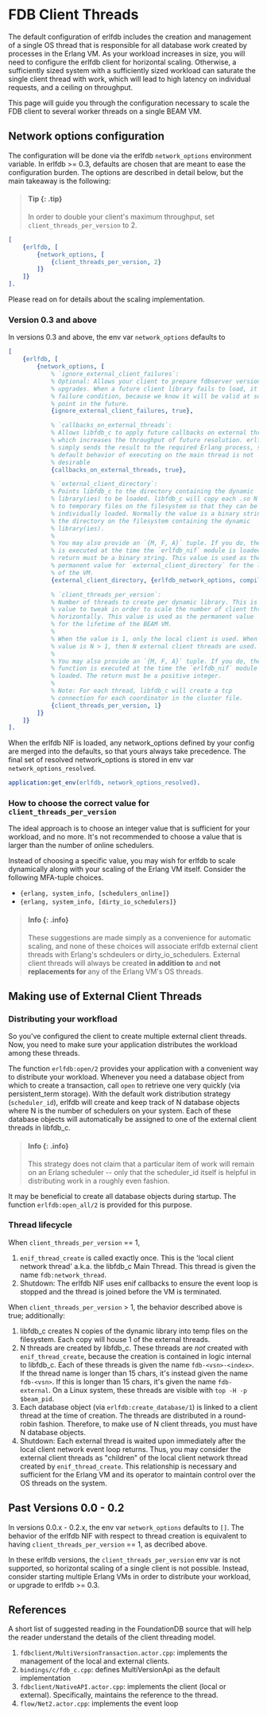 # FDB Client Threads

The default configuration of erlfdb includes the creation and management of a single OS thread that is responsible for all database work created by processes in the Erlang VM. As your workload increases in size, you will need to configure the erlfdb client for horizontal scaling. Otherwise, a sufficiently sized system with a sufficiently sized workload can saturate the single client thread with work, which will lead to high latency on individual requests, and a ceiling on throughput.

This page will guide you through the configuration necessary to scale the FDB client to several worker threads on a single BEAM VM.

## Network options configuration

The configuration will be done via the erlfdb `network_options` environment variable. In erlfdb >= 0.3, defaults are chosen that are meant to ease the configuration burden. The options are described in detail below, but the main takeaway is the following:

> #### Tip {: .tip}
>
> In order to double your client's maximum throughput, set
> `client_threads_per_version` to 2.

```erlang
[
    {erlfdb, [
        {network_options, [
            {client_threads_per_version, 2}
        ]}
    ]}
].
```

Please read on for details about the scaling implementation.

### Version 0.3 and above

In versions 0.3 and above, the env var `network_options` defaults to

```erlang
[
    {erlfdb, [
        {network_options, [
            % `ignore_external_client_failures`:
            % Optional: Allows your client to prepare fdbserver version
            % upgrades. When a future client library fails to load, it's not a
            % failure condition, because we know it will be valid at some
            % point in the future.
            {ignore_external_client_failures, true},

            % `callbacks_on_external_threads`:
            % Allows libfdb_c to apply future callbacks on external threads,
            % which increases the throughput of future resolution. erlfdb
            % simply sends the result to the required Erlang process, so the
            % default behavior of executing on the main thread is not
            % desirable
            {callbacks_on_external_threads, true},

            % `external_client_directory`:
            % Points libfdb_c to the directory containing the dynamic
            % library(ies) to be loaded. libfdb_c will copy each .so N times
            % to temporary files on the filesystem so that they can be
            % individually loaded. Normally the value is a binary string of
            % the directory on the filesystem containing the dynamic
            % library(ies).
            %
            % You may also provide an `{M, F, A}` tuple. If you do, the function
            % is executed at the time the `erlfdb_nif` module is loaded. The
            % return must be a binary string. This value is used as the
            % permanent value for `external_client_directory` for the lifetime
            % of the VM.
            {external_client_directory, {erlfdb_network_options, compile_time_external_client_directory, []}},

            % `client_threads_per_version`:
            % Number of threads to create per dynamic library. This is the
            % value to tweak in order to scale the number of client threads
            % horizontally. This value is used as the permanent value
            % for the lifetime of the BEAM VM.
            %
            % When the value is 1, only the local client is used. When the
            % value is N > 1, then N external client threads are used.
            %
            % You may also provide an `{M, F, A}` tuple. If you do, the
            % function is executed at the time the `erlfdb_nif` module is
            % loaded. The return must be a positive integer.
            %
            % Note: For each thread, libfdb_c will create a tcp
            % connection for each coordinator in the cluster file.
            {client_threads_per_version, 1}
        ]}
    ]}
].
```

When the erlfdb NIF is loaded, any network_options defined by your config are merged into the defaults, so that yours always take precedence. The final set of resolved network_options is stored in env var `network_options_resolved`.

```erlang
application:get_env(erlfdb, network_options_resolved).
```

### How to choose the correct value for `client_threads_per_version`

The ideal approach is to choose an integer value that is sufficient for your workload, and no more. It's not recommended to choose a value that is larger than the number of online schedulers.

Instead of choosing a specific value, you may wish for erlfdb to scale dynamically along with your scaling of the Erlang VM itself. Consider the following MFA-tuple choices.

- `{erlang, system_info, [schedulers_online]}`
- `{erlang, system_info, [dirty_io_schedulers]}`

> #### Info {: .info}
> These suggestions are made simply as a convenience for automatic scaling, and none of these choices will associate erlfdb external client threads with Erlang's schdeulers or dirty_io_schedulers. External client threads will always be created **in addition to** and **not replacements for** any of the Erlang VM's OS threads.

## Making use of External Client Threads

### Distributing your workfload

So you've configured the client to create multiple external client threads. Now, you need to make sure your application distributes the workload among these threads.

The function `erlfdb:open/2` provides your application with a convenient way to distribute your workload. Whenever you need a database object from which to create a transaction, call `open` to retrieve one very quickly (via persistent_term storage). With the default work distribution strategy (`scheduler_id`), erlfdb will create and keep track of N database objects where N is the number of schedulers on your system. Each of these database objects will automatically be assigned to one of the external client threads in libfdb_c.

> #### Info {: .info}
> This strategy does not claim that a particular item of work will remain on an Erlang scheduler -- only that the scheduler_id itself is helpful in distributing work in a roughly even fashion.

It may be beneficial to create all database objects during startup. The function `erlfdb:open_all/2` is provided for this purpose.

### Thread lifecycle

When `client_threads_per_version` == 1,

1. `enif_thread_create` is called exactly once. This is the 'local client network thread' a.k.a. the libfdb_c Main Thread. This thread is given the name `fdb:network_thread`.
2. Shutdown: The erlfdb NIF uses enif callbacks to ensure the event loop is stopped and the thread is joined before the VM is terminated.

When `client_threads_per_version` > 1, the behavior described above is true; additionally:

1. libfdb_c creates N copies of the dynamic library into temp files on the filesystem. Each copy will house 1 of the external threads.
2. N threads are created by libfdb_c. These threads are *not* created with `enif_thread_create`, because the creation is contained in logic internal to libfdb_c. Each of these threads is given the name `fdb-<vsn>-<index>`. If the thread name is longer than 15 chars, it's instead given the name `fdb-<vsn>`. If this is longer than 15 chars, it's given the name `fdb-external`. On a Linux system, these threads are visible with `top -H -p $beam_pid`.
3. Each database object (via `erlfdb:create_database/1`) is linked to a client thread at the time of creation. The threads are distributed in a round-robin fashion. Therefore, to make use of N client threads, you must have N database objects.
4. Shutdown: Each external thread is waited upon immediately after the local client network event loop returns. Thus, you may consider the external client threads as "children" of the local client network thread created by `enif_thread_create`. This relationship is necessary and sufficient for the Erlang VM and its operator to maintain control over the OS threads on the system.

## Past Versions 0.0 - 0.2

In versions 0.0.x - 0.2.x, the env var `network_options` defaults to `[]`. The behavior of the erlfdb NIF with respect to thread creation is equivalent to having `client_threads_per_version` == 1, as decribed above.

In these erlfdb versions, the `client_threads_per_version` env var is not supported, so horizontal scaling of a single client is not possible. Instead, consider starting multiple Erlang VMs in order to distribute your workload, or upgrade to erlfdb >= 0.3.

## References

A short list of suggested reading in the FoundationDB source that will help the reader understand the details of the client threading model.

1. `fdbclient/MultiVersionTransaction.actor.cpp`: implements the management of the local and external clients.
2. `bindings/c/fdb_c.cpp`: defines MultiVersionApi as the default implementation
3. `fdbclient/NativeAPI.actor.cpp`: implements the client (local or external). Specifically, maintains the reference to the thread.
4. `flow/Net2.actor.cpp`: implements the event loop
